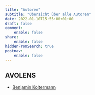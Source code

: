 ```yaml
---
title: "Autoren"
subtitle: "Übersicht über alle Autoren"
date: 2022-01-10T15:55:00+01:00
draft: false
comment:
    enable: false
share:
    enable: false
hiddenFromSearch: true
postnav:
    enable: false
---
```


## AVOLENS

* [Benjamin Koltermann](/authors/benjamin-koltermann/)
